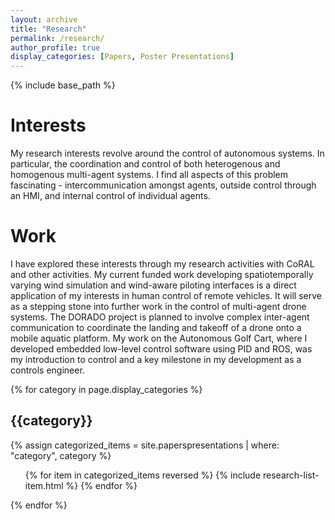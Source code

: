 ```yaml
---
layout: archive
title: "Research"
permalink: /research/
author_profile: true
display_categories: [Papers, Poster Presentations]
---
```


{% include base_path %}

# Interests
My research interests revolve around the control of autonomous systems. In particular, the coordination and control of both heterogenous and homogenous multi-agent systems. I find all aspects of this problem fascinating - intercommunication amongst agents, outside control through an HMI, and internal control of individual agents. 

# Work
I have explored these interests through my research activities with CoRAL and other activities. My current funded work developing spatiotemporally varying wind simulation and wind-aware piloting interfaces is a direct application of my interests in human control of remote vehicles. It will serve as a stepping stone into further work in the control of multi-agent drone systems. The DORADO project is planned to involve complex inter-agent communication to coordinate the landing and takeoff of a drone onto a mobile aquatic platform. My work on the Autonomous Golf Cart, where I developed embedded low-level control software using PID and ROS, was my introduction to control and a key milestone in my development as a controls engineer.

<div class="category_list">
{% for category in page.display_categories %}
    <div>
    <h2 class="research_category"><span>{{category}}</span></h2>
    {% assign categorized_items = site.paperspresentations | where: "category", category %}
    <ul class="simple_list">
    {% for item in categorized_items reversed %}
        {% include research-list-item.html %}
    {% endfor %}
    </ul>
    </div>
{% endfor %}
</div>